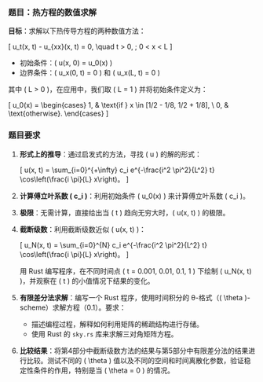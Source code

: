 ### **题目：热方程的数值求解**

**目标**：求解以下热传导方程的两种数值方法：

\[
u_t(x, t) - u_{xx}(x, t) = 0, \quad t > 0, \; 0 < x < L
\]

- 初始条件：\( u(x, 0) = u_0(x) \)
- 边界条件：\( u_x(0, t) = 0 \) 和 \( u_x(L, t) = 0 \)

其中 \( L > 0 \)，在应用中，我们取 \( L = 1 \) 并将初始条件定义为：

\[
u_0(x) = 
\begin{cases} 
1, & \text{if } x \in [1/2 - 1/8, 1/2 + 1/8], \\
0, & \text{otherwise}.
\end{cases}
\]

### **题目要求**

1. **形式上的推导**：通过启发式的方法，寻找 \( u \) 的解的形式：

    \[
    u(x, t) = \sum_{i=0}^{+\infty} c_i e^{-\frac{i^2 \pi^2}{L^2} t} \cos\left(\frac{i \pi}{L} x\right)。
    \]

2. **计算傅立叶系数 \( c_i \)**：利用初始条件 \( u_0(x) \) 来计算傅立叶系数 \( c_i \)。

3. **极限**：无需计算，直接给出当 \( t \) 趋向无穷大时，\( u(x, t) \) 的极限。

4. **截断级数**：利用截断级数近似 \( u(x, t) \)：

    \[
    u_N(x, t) = \sum_{i=0}^{N} c_i e^{-\frac{i^2 \pi^2}{L^2} t} \cos\left(\frac{i \pi}{L} x\right)。
    \]
    
    用 Rust 编写程序，在不同时间点 \( t = 0.001, 0.01, 0.1, 1 \) 下绘制 \( u_N(x, t) \)，并观察在 \( t \) 的小值情况下结果的变化。

5. **有限差分法求解**：编写一个 Rust 程序，使用时间积分的 θ-格式（\( \theta \)-scheme）求解方程（0.1）。要求：
    - 描述编程过程，解释如何利用矩阵的稀疏结构进行存储。
    - 使用 Rust 的 `sky.rs` 库来求解三对角矩阵方程。

6. **比较结果**：将第4部分中截断级数方法的结果与第5部分中有限差分法的结果进行比较。测试不同的 \( \theta \) 值以及不同的空间和时间离散化参数，验证稳定性条件的作用，特别是当 \( \theta = 0 \) 的情况。


